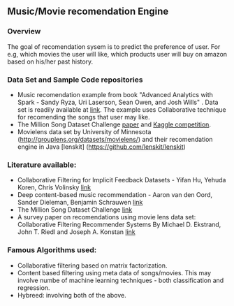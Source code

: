 ## Music/Movie recomendation Engine

### Overview
The goal of recomendation sysem is to predict the preference of user. For e.g, which movies the user will like, which products user will buy on amazon based on his/her past history.

### Data Set and Sample Code repositories
- Music recomendation example from book "Advanced Analytics with Spark - Sandy Ryza, Uri Laserson, Sean Owen, and Josh Wills" . Data set is readily available at [link](http://www-etud.iro.umontreal.ca/~bergstrj/audioscrobbler_data.html). The example uses Collaborative technique for recomending the songs that user may like.
- The Million Song Dataset Challenge [paper](https://www.ee.columbia.edu/~dpwe/pubs/McFeeBEL12-MSDC.pdf) and [Kaggle competition](https://www.kaggle.com/c/msdchallenge).
- Movielens data set by University of Minnesota (http://grouplens.org/datasets/movielens/) and their recomendation engine in Java [lenskit] (https://github.com/lenskit/lenskit)

### Literature available:
- Collaborative Filtering for Implicit Feedback Datasets - Yifan Hu, Yehuda Koren, Chris Volinsky [link](http://yifanhu.net/PUB/cf.pdf)
- Deep content-based music recommendation - Aaron van den Oord, Sander Dieleman, Benjamin Schrauwen [link](http://papers.nips.cc/paper/5004-deep-content-based-music-recommendation.pdf)
- The Million Song Dataset Challenge [link](https://www.ee.columbia.edu/~dpwe/pubs/McFeeBEL12-MSDC.pdf)
- A survey paper on recomendations using movie lens data set: Collaborative Filtering Recommender Systems By Michael D. Ekstrand, John T. Riedl and Joseph A. Konstan [link](http://files.grouplens.org/papers/FnT%20CF%20Recsys%20Survey.pdf) 


### Famous Algorithms used:
- Collaborative filtering based on matrix factorization.
- Content based filtering using meta data of songs/movies. This may involve numbe of machine learning techniques - both classification and regression.
- Hybreed: involving both of the above.
